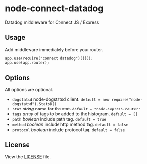 # node-connect-datadog

Datadog middleware for Connect JS / Express


## Usage

Add middleware immediately before your router.

	app.use(require("connect-datadog")({}));
	app.use(app.router);

## Options

All options are optional.

* `dogstatsd` node-dogstatsd client. `default = new require("node-dogstatsd").StatsD()`
* `stat` *string* name for the stat. `default = "node.express.router"`
* `tags` *array* of tags to be added to the histogram. `default = []`
* `path` *boolean* include path tag. `default = true`
* `method` *boolean* include http method tag. `default = false`
* `protocol` *boolean* include protocol tag. `default = false`

## License

View the [LICENSE](https://github.com/AppPress/node-connect-datadog/blob/master/LICENSE) file.

